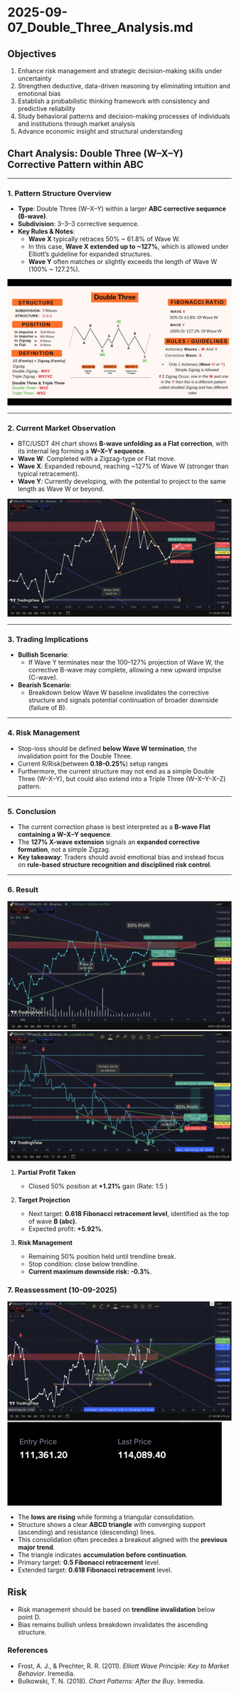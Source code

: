 # 2025-09-07_Double_Three_Analysis.md  

## Objectives  

1. Enhance risk management and strategic decision-making skills under uncertainty  
2. Strengthen deductive, data-driven reasoning by eliminating intuition and emotional bias  
3. Establish a probabilistic thinking framework with consistency and predictive reliability  
4. Study behavioral patterns and decision-making processes of individuals and institutions through market analysis  
5. Advance economic insight and structural understanding  

## Chart Analysis: Double Three (W–X–Y) Corrective Pattern within ABC  

---

### 1. Pattern Structure Overview
- **Type**: Double Three (W–X–Y) within a larger **ABC corrective sequence (B-wave)**.  
- **Subdivision**: 3–3–3 corrective sequence.  
- **Key Rules & Notes**:  
  - **Wave X** typically retraces 50% ~ 61.8% of Wave W.  
  - In this case, **Wave X extended up to ~127%**, which is allowed under Elliott’s guideline for expanded structures.  
  - **Wave Y** often matches or slightly exceeds the length of Wave W (100% ~ 127.2%).  

![Double Three Structure](WXY.jpg)  

---

### 2. Current Market Observation
- BTC/USDT 4H chart shows **B-wave unfolding as a Flat correction**, with its internal leg forming a **W–X–Y sequence**.  
- **Wave W**: Completed with a Zigzag-type or Flat move.  
- **Wave X**: Expanded rebound, reaching ~127% of Wave W (stronger than typical retracement).  
- **Wave Y**: Currently developing, with the potential to project to the same length as Wave W or beyond.  

![BTC Double Three Setup](2025-09-07_Double_Three.png)  

---

### 3. Trading Implications
- **Bullish Scenario**:  
  - If Wave Y terminates near the 100–127% projection of Wave W, the corrective B-wave may complete, allowing a new upward impulse (C-wave).  
- **Bearish Scenario**:  
  - Breakdown below Wave W baseline invalidates the corrective structure and signals potential continuation of broader downside (failure of B).  

---

### 4. Risk Management
- Stop-loss should be defined **below Wave W termination**, the invalidation point for the Double Three.  
- Current R/Risk(between **0.18–0.25%**) setup ranges 
- Furthermore, the current structure may not end as a simple Double Three (W–X–Y), but could also extend into a Triple Three (W–X–Y–X–Z) pattern.

---

### 5. Conclusion
- The current correction phase is best interpreted as a **B-wave Flat containing a W–X–Y sequence**.  
- The **127% X-wave extension** signals an **expanded corrective formation**, not a simple Zigzag.  
- **Key takeaway**: Traders should avoid emotional bias and instead focus on **rule-based structure recognition and disciplined risk control**.  

---

### 6. Result
![Double Three Structure](Result.png)
![Double Three Structure](Profit_target.png)

1. **Partial Profit Taken**  
   - Closed 50% position at **+1.21%** gain (Rate: 1:5 )

2. **Target Projection**  
   - Next target: **0.618 Fibonacci retracement level**, identified as the top of wave **B (abc)**.  
   - Expected profit: **+5.92%**.  

3. **Risk Management**  
   - Remaining 50% position held until trendline break.  
   - Stop condition: close below trendline.  
   - **Current maximum downside risk: -0.3%**.  

### 7. Reassessment (10-09-2025)
![BTC Double Three Setup](Reassessment_Triangle.png)  
![BTC Double Three Setup](Entry.png)  

- The **lows are rising** while forming a triangular consolidation.  
- Structure shows a clear **ABCD triangle** with converging support (ascending) and resistance (descending) lines.  
- This consolidation often precedes a breakout aligned with the **previous major trend**.  
- The triangle indicates **accumulation before continuation**.  
- Primary target: **0.5 Fibonacci retracement** level.  
- Extended target: **0.618 Fibonacci retracement** level.  

## Risk
- Risk management should be based on **trendline invalidation** below point D.  
- Bias remains bullish unless breakdown invalidates the ascending structure.  





### References
- Frost, A. J., & Prechter, R. R. (2011). *Elliott Wave Principle: Key to Market Behavior*. Iremedia.  
- Bulkowski, T. N. (2018). *Chart Patterns: After the Buy*. Iremedia.  
